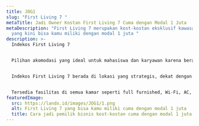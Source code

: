 ```yaml
---
title: JOG1
slug: "First Living 7 "
metaTitle: Jadi Owner Kostan First Living 7 Cuma dengan Modal 1 Juta
metaDescription: "First Living 7 merupakan kost-kostan eksklusif kawasan Jogja
  yang kini bisa kamu miliki dengan modal 1 juta "
description: >-
  Indekos First Living 7


  Pilihan akomodasi yang ideal untuk mahasiswa dan karyawan karena berada di area universitas, pusat belanja, dan perkantoran. Harga yang terjangkau dan suasana lingkungan serta ruangan yang bersih dan nyaman, cocok bagi mahasiswa dan karyawan yang akan tinggal dalam jangka waktu yang lama.


  Indekos First Living 7 berada di lokasi yang strategis, dekat dengan Rumah Sakit JIH, UPN "Veteran" Yogyakarta, Universitas Gajah Mada, Universitas Negeri Yogyakarta, Hartono Mall Yogyakarta, Plaza Ambarrukmo, dan Hotel Yogyakarta Marriot.


  Tersedia fasilitas di semua kamar seperti full furnished, Wi-Fi, AC, smart TV, free laundry, dan kamar bebas asap rokok. Fasilitas di luar kamar seperti co-working space, ruang santai, air mineral isi ulang, dapur bersama, garasi motor dan mobil.
featuredImage:
  src: https://landx.id/images/JOG1/1.png
  alt: First Living 7 yang bisa kamu miliki cuma dengan modal 1 juta
  title: Cara jadi pemilik bisnis kost-kostan cuma dengan modal 1 juta
---
```

